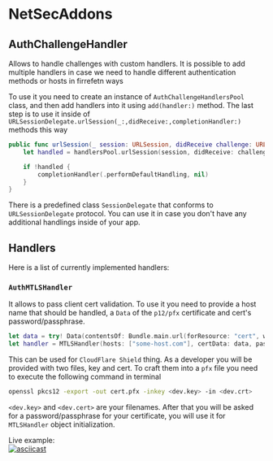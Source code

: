 # NetSecAddons

## AuthChallengeHandler

Allows to handle challenges with custom handlers. It is possible to add multiple handlers in case we need to handle different authentication methods or hosts in firrefetn ways

To use it you need to create an instance of `AuthChallengeHandlersPool` class, and then add handlers into it using `add(handler:)` method. The last step is to use it inside of `URLSessionDelegate.urlSession(_:,didReceive:,completionHandler:)` methods this way

```swift
public func urlSession(_ session: URLSession, didReceive challenge: URLAuthenticationChallenge, completionHandler: @escaping (URLSession.AuthChallengeDisposition, URLCredential?) -> Void) {
    let handled = handlersPool.urlSession(session, didReceive: challenge, completionHandler: completionHandler)

    if !handled {
        completionHandler(.performDefaultHandling, nil)
    }
}

```

There is a predefined class `SessionDelegate` that conforms to `URLSessionDelegate` protocol. You can use it in case you don't have any additional handlings inside of your app. 

## Handlers

Here is a list of currently implemented handlers:

### `AuthMTLSHandler`

It allows to pass client cert validation. To use it you need to provide a host name that should be handled, a `Data` of the `p12/pfx` certificate and cert's password/passphrase.

```swift
let data = try! Data(contentsOf: Bundle.main.url(forResource: "cert", withExtension: "pfx")!)
let handler = MTLSHandler(hosts: ["some-host.com"], certData: data, passphrase: "123qweasdzxc")
```

This can be used for `CloudFlare Shield` thing. As a developer you will be provided with two files, key and cert. To craft them into a `pfx` file you need to execute the following command in terminal

```bash
openssl pkcs12 -export -out cert.pfx -inkey <dev.key> -in <dev.crt>
```

`<dev.key>` and `<dev.cert>` are your filenames. After that you will be asked for a password/passphrase for your certificate, you will use it for `MTLSHandler` object initialization.

Live example:  
[![asciicast](https://asciinema.org/a/Ch0y2f4SbL2a8xLbfGRMZ4Mfq.svg)](https://asciinema.org/a/Ch0y2f4SbL2a8xLbfGRMZ4Mfq)

